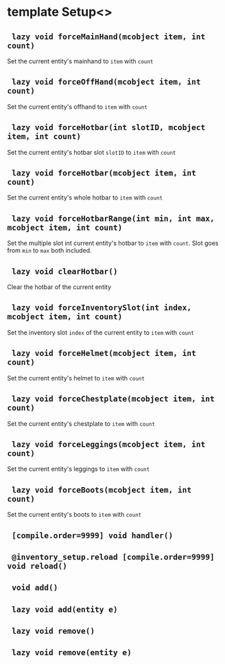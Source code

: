 # template Setup<>


## ` lazy void forceMainHand(mcobject item, int count)`
Set the current entity's mainhand to `item` with `count`

## ` lazy void forceOffHand(mcobject item, int count)`
Set the current entity's offhand to `item` with `count`

## ` lazy void forceHotbar(int slotID, mcobject item, int count)`
Set the current entity's hotbar slot `slotID` to `item` with `count`

## ` lazy void forceHotbar(mcobject item, int count)`
Set the current entity's whole hotbar to `item` with `count`

## ` lazy void forceHotbarRange(int min, int max, mcobject item, int count)`
Set the multiple slot int current entity's hotbar to `item` with `count`.    Slot goes from `min` to `max` both included.

## ` lazy void clearHotbar()`
Clear the hotbar of the current entity

## ` lazy void forceInventorySlot(int index, mcobject item, int count)`
Set the inventory slot `index` of the current entity to `item` with `count`

## ` lazy void forceHelmet(mcobject item, int count)`
Set the current entity's helmet to `item` with `count`

## ` lazy void forceChestplate(mcobject item, int count)`
Set the current entity's chestplate to `item` with `count`

## ` lazy void forceLeggings(mcobject item, int count)`
Set the current entity's leggings to `item` with `count`

## ` lazy void forceBoots(mcobject item, int count)`
Set the current entity's boots to `item` with `count`

## ` [compile.order=9999] void handler()`


## ` @inventory_setup.reload [compile.order=9999] void reload()`


## ` void add()`


## ` lazy void add(entity e)`


## ` lazy void remove()`


## ` lazy void remove(entity e)`





